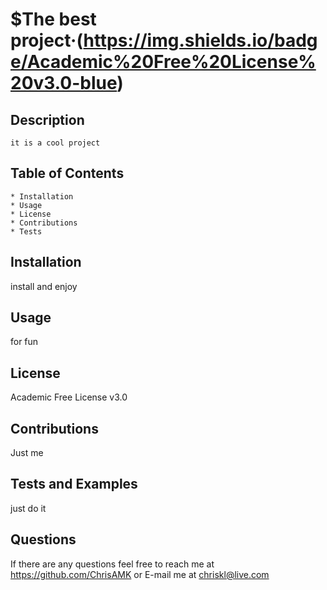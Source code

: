 # $The best project&middot;(https://img.shields.io/badge/Academic%20Free%20License%20v3.0-blue)
## Description 
```
it is a cool project
```
## Table of Contents 
```
* Installation
* Usage
* License
* Contributions
* Tests
```
## Installation 
install and enjoy
## Usage 
for fun
## License 
Academic Free License v3.0
## Contributions 
Just me
## Tests and Examples 
just do it
## Questions 
If there are any questions feel free to reach me at https://github.com/ChrisAMK or E-mail me at chriskl@live.com